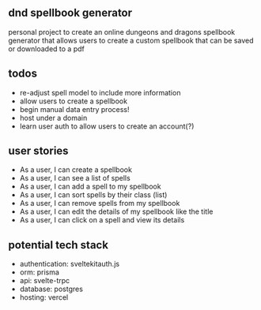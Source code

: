 ## dnd spellbook generator

personal project to create an online dungeons and dragons spellbook generator that allows users to create a custom spellbook that can be saved or downloaded to a pdf

## todos

- re-adjust spell model to include more information
- allow users to create a spellbook
- begin manual data entry process!
- host under a domain
- learn user auth to allow users to create an account(?)

## user stories

- As a user, I can create a spellbook
- As a user, I can see a list of spells
- As a user, I can add a spell to my spellbook
- As a user, I can sort spells by their class (list)
- As a user, I can remove spells from my spellbook
- As a user, I can edit the details of my spellbook like the title
- As a user, I can click on a spell and view its details

## potential tech stack

- authentication: sveltekitauth.js
- orm: prisma
- api: svelte-trpc
- database: postgres
- hosting: vercel
